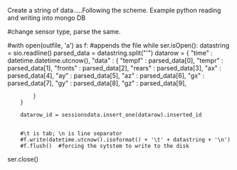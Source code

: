 Create a string of data.....Following the scheme.
Example python reading and writing into mongo DB 

#change sensor type, parse the same.


#with open(outfile, 'a') as f:   #appends the file
	while ser.isOpen():
		datastring = sio.readline()
		parsed_data = datastring.split("'")
		datarow = {
			"time" : datetime.datetime.utcnow(),
			"data" : {
				"tempf"  : parsed_data[0], 
				"tempr"  : parsed_data[1],
				"fronts" : parsed_data[2],
				"rears"  : parsed_data[3],
				"ax"     : parsed_data[4],
				"ay"	 : parsed_data[5],
				"az"	 : parsed_data[6],
				"gx"	 : parsed_data[7],
				"gy"	 : parsed_data[8],
				"gz"	 : parsed_data[9],

			}
		}

		datarow_id = sessionsdata.insert_one(datarow).inserted_id
		

		#\t is tab; \n is line separator
		#f.write(datetime.utcnow().isoformat() + '\t' + datastring + '\n')
		#f.flush()  #forcing the sytstem to write to the disk

ser.close()		
    
